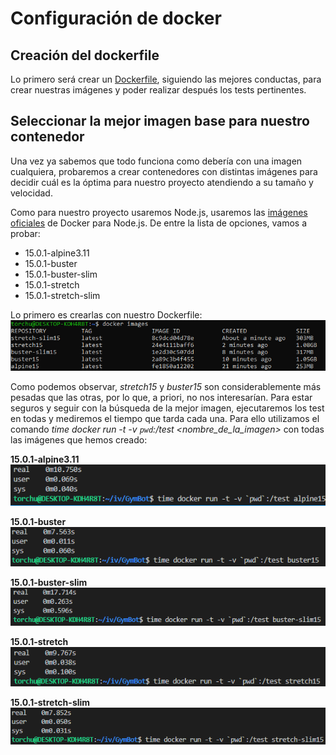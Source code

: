 # Configuración de docker

## Creación del dockerfile

Lo primero será crear un [Dockerfile](../Dockerfile), siguiendo las mejores conductas, para crear nuestras imágenes y poder realizar después los tests pertinentes.

## Seleccionar la mejor imagen base para nuestro contenedor

Una vez ya sabemos que todo funciona como debería con una imagen cualquiera, probaremos a crear contenedores con distintas imágenes para decidir cuál es la óptima para nuestro proyecto atendiendo a su tamaño y velocidad.

Como para nuestro proyecto usaremos Node.js, usaremos las [imágenes oficiales](https://hub.docker.com/_/node/) de Docker para Node.js. De entre la lista de opciones, vamos a probar:
- 15.0.1-alpine3.11
- 15.0.1-buster
- 15.0.1-buster-slim
- 15.0.1-stretch
- 15.0.1-stretch-slim

Lo primero es crearlas con nuestro Dockerfile:
![](img/docker-images.png)

Como podemos observar, *stretch15* y *buster15* son considerablemente más pesadas que las otras, por lo que, a priori, no nos interesarían.  Para estar seguros y seguir con la búsqueda de la mejor imagen, ejecutaremos los test en todas y mediremos el tiempo que tarda cada una. Para ello utilizamos el comando *time docker run -t -v `pwd`:/test <nombre_de_la_imagen>* con todas las imágenes que hemos creado:

**15.0.1-alpine3.11**
![](img/times-alpine15.png)

**15.0.1-buster**
![](img/times-buster15.png)

**15.0.1-buster-slim**
![](img/times-buster-slim15.png)

**15.0.1-stretch**
![](img/times-stretch15.png)

**15.0.1-stretch-slim**
![](img/times-stretch-slim15.png)
